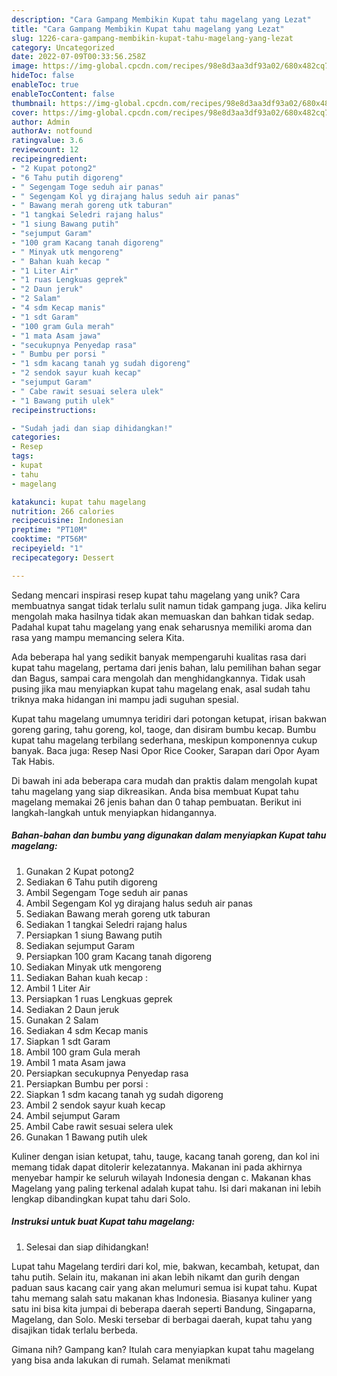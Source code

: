 ```yaml
---
description: "Cara Gampang Membikin Kupat tahu magelang yang Lezat"
title: "Cara Gampang Membikin Kupat tahu magelang yang Lezat"
slug: 1226-cara-gampang-membikin-kupat-tahu-magelang-yang-lezat
category: Uncategorized
date: 2022-07-09T00:33:56.258Z
image: https://img-global.cpcdn.com/recipes/98e8d3aa3df93a02/680x482cq70/kupat-tahu-magelang-foto-resep-utama.jpg
hideToc: false
enableToc: true
enableTocContent: false
thumbnail: https://img-global.cpcdn.com/recipes/98e8d3aa3df93a02/680x482cq70/kupat-tahu-magelang-foto-resep-utama.jpg
cover: https://img-global.cpcdn.com/recipes/98e8d3aa3df93a02/680x482cq70/kupat-tahu-magelang-foto-resep-utama.jpg
author: Admin
authorAv: notfound
ratingvalue: 3.6
reviewcount: 12
recipeingredient:
- "2 Kupat potong2"
- "6 Tahu putih digoreng"
- " Segengam Toge seduh air panas"
- " Segengam Kol yg dirajang halus seduh air panas"
- " Bawang merah goreng utk taburan"
- "1 tangkai Seledri rajang halus"
- "1 siung Bawang putih"
- "sejumput Garam"
- "100 gram Kacang tanah digoreng"
- " Minyak utk mengoreng"
- " Bahan kuah kecap "
- "1 Liter Air"
- "1 ruas Lengkuas geprek"
- "2 Daun jeruk"
- "2 Salam"
- "4 sdm Kecap manis"
- "1 sdt Garam"
- "100 gram Gula merah"
- "1 mata Asam jawa"
- "secukupnya Penyedap rasa"
- " Bumbu per porsi "
- "1 sdm kacang tanah yg sudah digoreng"
- "2 sendok sayur kuah kecap"
- "sejumput Garam"
- " Cabe rawit sesuai selera ulek"
- "1 Bawang putih ulek"
recipeinstructions:

- "Sudah jadi dan siap dihidangkan!"
categories:
- Resep
tags:
- kupat
- tahu
- magelang

katakunci: kupat tahu magelang 
nutrition: 266 calories
recipecuisine: Indonesian
preptime: "PT10M"
cooktime: "PT56M"
recipeyield: "1"
recipecategory: Dessert

---
```





Sedang mencari inspirasi resep kupat tahu magelang yang unik? Cara membuatnya sangat tidak terlalu sulit namun tidak gampang juga. Jika keliru mengolah maka hasilnya tidak akan memuaskan dan bahkan tidak sedap. Padahal kupat tahu magelang yang enak seharusnya memiliki aroma dan rasa yang mampu memancing selera Kita.





Ada beberapa hal yang sedikit banyak mempengaruhi kualitas rasa dari kupat tahu magelang, pertama dari jenis bahan, lalu pemilihan bahan segar dan Bagus, sampai cara mengolah dan menghidangkannya. Tidak usah pusing jika mau menyiapkan kupat tahu magelang enak,      asal sudah tahu triknya maka hidangan ini mampu jadi suguhan spesial.














Kupat tahu magelang umumnya teridiri dari potongan ketupat, irisan bakwan goreng garing, tahu goreng, kol, taoge, dan disiram bumbu kecap. Bumbu kupat tahu magelang terbilang sederhana, meskipun komponennya cukup banyak. Baca juga: Resep Nasi Opor Rice Cooker, Sarapan dari Opor Ayam Tak Habis.






Di bawah ini ada beberapa cara mudah dan praktis dalam mengolah kupat tahu magelang yang siap dikreasikan. Anda bisa membuat Kupat tahu magelang memakai 26 jenis bahan dan 0 tahap pembuatan. Berikut ini langkah-langkah untuk menyiapkan hidangannya.

<!--inarticleads1-->

##### Bahan-bahan dan bumbu yang digunakan dalam menyiapkan Kupat tahu magelang:

1. Gunakan 2 Kupat potong2
1. Sediakan 6 Tahu putih digoreng
1. Ambil  Segengam Toge seduh air panas
1. Ambil  Segengam Kol yg dirajang halus seduh air panas
1. Sediakan  Bawang merah goreng utk taburan
1. Sediakan 1 tangkai Seledri rajang halus
1. Persiapkan 1 siung Bawang putih
1. Sediakan sejumput Garam
1. Persiapkan 100 gram Kacang tanah digoreng
1. Sediakan  Minyak utk mengoreng
1. Sediakan  Bahan kuah kecap :
1. Ambil 1 Liter Air
1. Persiapkan 1 ruas Lengkuas geprek
1. Sediakan 2 Daun jeruk
1. Gunakan 2 Salam
1. Sediakan 4 sdm Kecap manis
1. Siapkan 1 sdt Garam
1. Ambil 100 gram Gula merah
1. Ambil 1 mata Asam jawa
1. Persiapkan secukupnya Penyedap rasa
1. Persiapkan  Bumbu per porsi :
1. Siapkan 1 sdm kacang tanah yg sudah digoreng
1. Ambil 2 sendok sayur kuah kecap
1. Ambil sejumput Garam
1. Ambil  Cabe rawit sesuai selera ulek
1. Gunakan 1 Bawang putih ulek


Kuliner dengan isian ketupat, tahu, tauge, kacang tanah goreng, dan kol ini memang tidak dapat ditolerir kelezatannya. Makanan ini pada akhirnya menyebar hampir ke seluruh wilayah Indonesia dengan c. Makanan khas Magelang yang paling terkenal adalah kupat tahu. Isi dari makanan ini lebih lengkap dibandingkan kupat tahu dari Solo. 

<!--inarticleads2-->

##### Instruksi untuk buat Kupat tahu magelang:


1. Selesai dan siap dihidangkan!

Lupat tahu Magelang terdiri dari kol, mie, bakwan, kecambah, ketupat, dan tahu putih. Selain itu, makanan ini akan lebih nikamt dan gurih dengan paduan saus kacang cair yang akan melumuri semua isi kupat tahu. Kupat tahu memang salah satu makanan khas Indonesia. Biasanya kuliner yang satu ini bisa kita jumpai di beberapa daerah seperti Bandung, Singaparna, Magelang, dan Solo. Meski tersebar di berbagai daerah, kupat tahu yang disajikan tidak terlalu berbeda. 

Gimana nih? Gampang kan? Itulah cara menyiapkan kupat tahu magelang yang bisa anda lakukan di rumah. Selamat menikmati
